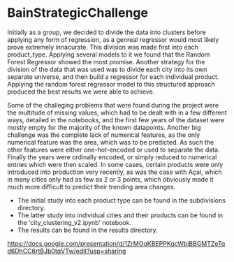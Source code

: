 # BainStrategicChallenge

Initially as a group, we decided to divide the data into clusters before applying any form of regression, as a genreal regressor would most likely prove extremely innacurate. This division was made first into each product_type. Applying several models to it we found that the Random Forest Regressor showed the most promise. Another strategy for the division of the data that was used was to divide each city into its own separate universe, and then build a regressor for each individual product. Applying the random forest regressor model to this structured approach produced the best results we were able to achieve.

Some of the challeging problems that were found during the project were the multitude of missing values, which had to be dealt with in a few different ways, detailed in the notebooks, and the first few years of the dataset were mostly empty for the majority of the known datapoints. Another big challenge was the complete lack of numerical features, as the only numerical feature was the area, which was to be predicted. As such the other features were either one-hot-encoded or used to separate the data. Finally the years were ordinally encoded, or simply reduced to numerical entries which were then scaled. In some cases, certain products were only introduced into production very recently, as was the case with Açaí, which in many cities only had as few as 2 or 3 points, which obviously made it much more difficult to predict their trending area changes.

- The initial study into each product type can be found in the subdivisions directory.
- The latter study into individual cities and their products can be found in the 'city_clustering_v2.ipynb' notebook.
- The results can be found in the results directory.

https://docs.google.com/presentation/d/1ZrMOqKBEPPKqcWbjBBGMTZeTqd6DhCC6rtBJb0tqVTw/edit?usp=sharing